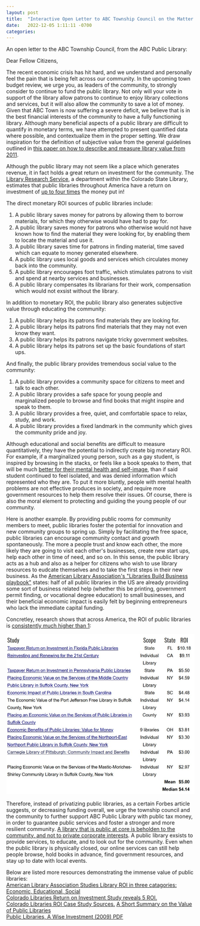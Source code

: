 ```yaml
---
layout: post
title:  "Interactive Open Letter to ABC Township Council on the Matter of Funding for ABC Public Library"
date:   2022-12-05 1:11:11 -0700
categories: 
---
```


An open letter to the ABC Township Council, from the ABC Public Library: 

Dear Fellow Citizens, 

The recent economic crisis has hit hard, and we understand and personally feel the pain that is being felt across our community. In the upcoming town budget review, we urge you, as leaders of the community, to strongly consider to continue to fund the public library. Not only will your vote in support of the library allow patrons to continue to enjoy library collections and services, but it will also allow the community to save a lot of money. Given that ABC Town is now suffering a severe deficit, we believe that is in the best financial interests of the community to have a fully functioning library. Although many beneficial aspects of a public library are difficult to quantify in monetary terms, we have attempted to present quantified data where possible, and contextualize them in the proper setting. We draw inspiration for the definition of subjective value from the general guidelines outlined in [this paper on how to describe and measure library value from 2011](https://journals.uic.edu/ojs/index.php/fm/article/download/3765/3074). 

Although the public library may not seem like a place which generates revenue, it in fact holds a great return on investment for the community. The [Library Research Service](https://www.lrs.org/about/), a department within the Colorado State Library, estimates that public libraries throughout America have a return on investment of [up to four times](https://www.lrs.org/2020/02/19/how-much-is-your-library-worth/) the money put in! 

The direct monetary ROI sources of public libraries include:  
1. A public library saves money for patrons by allowing them to borrow materials, for which they otherwise would have had to pay for.   
2. A public library saves money for patrons who otherwise would not have known how to find the material they were looking for, by enabling them to locate the material and use it.   
3. A public library saves time for patrons in finding material, time saved which can equate to money generated elsewhere.   
4. A public library uses local goods and services which circulates money back into the community.   
5. A public library encourages foot traffic, which stimulates patrons to visit and spend at nearby services and businesses.   
6. A public library compensates its librarians for their work, compensation which would not exsist without the library.   

In addition to monetary ROI, the public library also generates subjective value through educating the community: 
1. A public library helps its patrons find materials they are looking for.
2. A public library helps its patrons find materials that they may not even know they want. 
3. A public library helps its patrons navigate tricky government websites. 
4. A public library helps its patrons set up the basic foundations of start ups. 

And finally, the public library provides tremendous social value to the community: 
1. A public library provides a community space for citizens to meet and talk to each other.   
2. A public library provides a safe space for young people and marginalized people to browse and find books that might inspire and speak to them.   
3. A public library provides a free, quiet, and comfortable space to relax, study, and work.   
4. A public library provides a fixed landmark in the community which gives the community pride and joy.   

Although educational and social benefits are difficult to measure quantitatively, they have the potential to indirectly create big monetary ROI. For example, if a marginalized young person, such as a gay student, is inspired by browsing in the stacks, or feels like a book speaks to them, that will be much [better for their mental health and self-image](https://www.ifla.org/files/assets/hq/topics/libraries-development/documents/how_libraries_provide_safe_spaces_to_all_youth.pdf), than if said student continued to feel isolated, and was denied information which represented who they are. To put it more bluntly, people with mental health problems are not effective produces in society, and require more government resources to help them resolve their issues. Of course, there is also the moral element to protecting and guiding the young people of our community. 

Here is another example. By providing public rooms for community members to meet, public libraries foster the potential for innovation and new community groups to spring up. Simply by facilitating the free space, public libraries can encourage community contact and growth spontaneously. The more a people trust and know each other, the more likely they are going to visit each other's businesses, create new start ups, help each other in time of need, and so on. In this sense, the public library acts as a hub and also as a helper for citizens who wish to use library resources to eudcate themselves and to take the first steps in their new business. As the [American Library Association's "Libraries Build Business playbook"](https://www.ala.org/advocacy/sites/ala.org.advocacy/files/content/Workforce/LBB_Playbook_web_013122.pdf) states: half of all public libraries in the US are already providing some sort of business related help (whether this be printing, government permit finding, or vocational degree education) to small businesses, and their beneficial economic impact is easily felt by beginning entrepreneurs who lack the immediate capital funding.  

Concretley, research shows that across America, the ROI of public libraries is [consistently much higher than 1](https://www.lrs.org/data-tools/public-libraries/return-on-investment/recent-studies/):

![ROI across major US states](/assets/586libraryROI1.jpeg)

Therefore, instead of privatizing public libraries, as a certain Forbes article suggests, or decreasing funding overall, we urge the township council and the community to further support ABC Public Library with public tax money, in order to guarantee public services and foster a stronger and more resilient community. [A library that is public at core is beholden to the community, and not to private corporate interests](https://berryvillelibrary.org/the-value-of-public-libraries/). A public library exsists to provide services, to educate, and to look out for the community. Even when the public library is physically closed, our online services can still help people browse, hold books in advance, find government resources, and stay up to date with local events. 

Below are listed more resources demonstrating the immense value of public libraries:  
[American Library Association Studies Library ROI in three catagories: Economic, Educational, Social](https://www.ala.org/tools/research/librariesmatter/category/general-economic-impact)  
[Colorado Libraries Return on Investment Study reveals 5 ROI.](https://www.lrs.org/fast-facts-reports/colorado-libraries-return-on-investment-5-to-1/)  
[Colorado Libraries ROI Case Study Sources.](https://www.lrs.org/data-tools/public-libraries/return-on-investment/)
[A Short Summary on the Value of Public Libraries](https://berryvillelibrary.org/the-value-of-public-libraries/)   
[Public Libraries, A Wise Investment (2009) PDF](https://www.lrs.org/documents/closer_look/roi.pdf)


